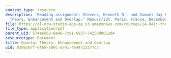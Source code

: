 ```yaml
---
content_type: resource
description: 'Reading assignment: Stevens, Kenneth N., and Samuel Jay Keyser. "Quantal
  Theory, Enhancement and Overlap." Manuscript, Paris, France, December 5, 2006.'
file: https://ol-ocw-studio-app-qa.s3.amazonaws.com/courses/24-941j-the-lexicon-and-its-features-spring-2007/0306c07f6f69600ca7414644722577c3_stevens_keyser07.pdf
file_type: application/pdf
parent_uid: 574a6d63-8e48-7c91-6937-74250d0052d4
resourcetype: Document
title: Quantal Theory, Enhancement and Overlap
uid: 0306c07f-6f69-600c-a741-4644722577c3
---
```

